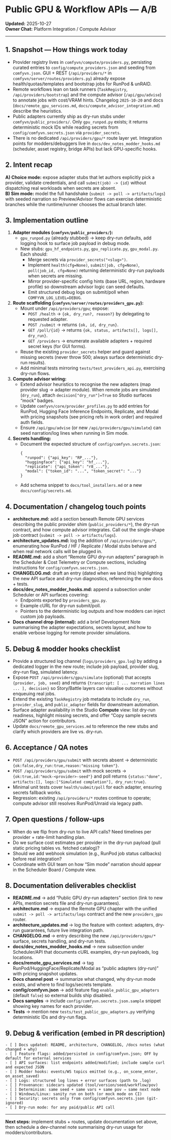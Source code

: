 # Public GPU & Workflow APIs — A/B

**Updated:** 2025-10-27  
**Owner Chat:** Platform Integration / Compute Advisor

---

## 1. Snapshot — How things work today
- Provider registry lives in `comfyvn/compute/providers.py`, persisting curated entries to `config/compute_providers.json` and seeding from `comfyvn.json`. GUI + REST (`/api/providers/*` in `comfyvn/server/routes/providers.py`) already expose health/quotas/templates and bootstrap jobs for RunPod & unRAID.
- Remote workflows lean on task runners (`TaskRegistry`, `/api/providers/bootstrap`) and the compute advisor (`/api/gpu/advise`) to annotate jobs with cost/VRAM hints. Changelog `2025-10-20` and docs (`docs/remote_gpu_services.md`, `docs/compute_advisor_integration.md`) describe the heuristics.
- Public adapters currently ship as dry-run stubs under `comfyvn/public_providers/`. Only `gpu_runpod.py` exists; it returns deterministic mock IDs while reading secrets from `config/comfyvn.secrets.json` via `provider_secrets`.
- There is no dedicated `/api/providers/gpu/*` route layer yet. Integration points for modders/debuggers live in `docs/dev_notes_modder_hooks.md` (scheduler, asset registry, bridge APIs) but lack GPU-specific hooks.

## 2. Intent recap
**A) Choice mode:** expose adapter stubs that let authors explicitly pick a provider, validate credentials, and call `submit(job) -> {id}` without dispatching real workloads when secrets are absent.  
**B) Sim mode:** model the full handshake (`submit -> poll -> artifacts/logs`) with seeded narration so Preview/Advisor flows can exercise deterministic branches while the runtime/runner chooses the actual branch later.

## 3. Implementation outline
1. **Adapter modules (`comfyvn/public_providers/`):**
   - `gpu_runpod.py` (already stubbed) → keep dry-run defaults, add logging hook to surface job payload in debug mode.
   - New stubs: `gpu_hf_endpoints.py`, `gpu_replicate.py`, `gpu_modal.py`. Each should:
     - Merge secrets via `provider_secrets("<slug>")`.
     - Implement `health(cfg=None)`, `submit(job, cfg=None)`, `poll(job_id, cfg=None)` returning deterministic dry-run payloads when secrets are missing.
     - Mirror provider-specific config hints (base URL, region, hardware profile) so downstream advisor logic can seed defaults.
     - Emit structured debug logs on submit/poll when `COMFYVN_LOG_LEVEL=DEBUG`.
2. **Route scaffolding (`comfyvn/server/routes/providers_gpu.py`):**
   - Mount under `/api/providers/gpu`; expose:
     - `POST /health` → `{ok, dry_run?, reason?}` by delegating to requested adapter.
     - `POST /submit` → returns `{ok, id, dry_run}`.
     - `GET /poll/{id}` → returns `{ok, status, artifacts[], logs[], dry_run}`.
     - `GET /providers` → enumerate available adapters + required secret keys (for GUI forms).
   - Reuse the existing `provider_secrets` helper and guard against missing secrets (never throw 500; always surface deterministic dry-run results).
   - Add minimal tests mirroring `tests/test_providers_api.py`, exercising dry-run flows.
3. **Compute advisor wiring:**
   - Extend advisor heuristics to recognise the new adapters (map provider slug → adapter module). When remote jobs are simulated (`dry_run`), attach `decision["dry_run"]=True` so Studio surfaces “mock” badges.
   - Update `comfyvn/core/provider_profiles.py` to add entries for RunPod, Hugging Face Inference Endpoints, Replicate, and Modal with pricing snapshots (see pricing refs in work order) and required auth fields.
   - Ensure `/api/gpu/advise` (or new `/api/providers/gpu/simulate`) can seed narration/log lines when running in Sim mode.
4. **Secrets handling:**
   - Document the expected structure of `config/comfyvn.secrets.json`:
     ```jsonc
     {
       "runpod": {"api_key": "RP_..."},
       "huggingface": {"api_key": "hf_..."},
       "replicate": {"api_token": "r8_..."},
       "modal": {"token_id": "...", "token_secret": "..."}
     }
     ```
   - Add schema snippet to `docs/tool_installers.md` or a new `docs/config/secrets.md`.

## 4. Documentation / changelog touch points
- **architecture.md:** add a section beneath Remote GPU services describing the public provider shim (`public_providers/*`), the dry-run contract, and how compute advisor integrates. Call out the single-shape job contract (`submit -> poll -> artifacts/logs`).
- **architecture_updates.md:** log the addition of `/api/providers/gpu/*`, enumerating how RunPod / HF / Replicate / Modal stubs behave and when real network calls will be plugged in.
- **README.md:** add a short “Remote GPU dry-run adapters” paragraph in the Scheduler & Cost Telemetry or Compute sections, including instructions for `config/comfyvn.secrets.json`.
- **CHANGELOG.md:** draft an entry (dated when we land this) highlighting the new API surface and dry-run diagnostics, referencing the new docs + tests.
- **docs/dev_notes_modder_hooks.md:** append a subsection under Scheduler or API surfaces covering:
  - Endpoints exported by `providers_gpu.py`.
  - Example cURL for dry-run submit/poll.
  - Pointers to the deterministic log outputs and how modders can inject custom job payloads.
- **Docs channel drop (internal):** add a brief Development Note summarising the adapter expectations, secrets layout, and how to enable verbose logging for remote provider simulations.

## 5. Debug & modder hooks checklist
- Provide a structured log channel (`logs/providers_gpu.log`) by adding a dedicated logger in the new route; include job payload, provider slug, dry-run flag, simulated latency.
- Expose `POST /api/providers/gpu/simulate` (optional) that accepts `{provider, job, seed}` and returns `{transcript: [ ... narration lines ... ], decision}` so Story/Battle layers can visualise outcomes without enqueuing real jobs.
- Extend the existing `TaskRegistry` job metadata to include `dry_run`, `provider_slug`, and `public_adapter` fields for downstream automation.
- Surface adapter availability in the Studio **Compute** view: list dry-run readiness, highlight missing secrets, and offer “Copy sample secrets JSON” action for contributors.
- Update `docs/remote_gpu_services.md` to reference the new stubs and clarify which providers are live vs. dry-run.

## 6. Acceptance / QA notes
- `POST /api/providers/gpu/submit` with secrets absent → deterministic `{ok:false,dry_run:true,reason:"missing token"}`.
- `POST /api/providers/gpu/submit` with mock secrets → `{ok:true,id:"mock-<provider>-seed"}` and poll returns `{status:"done", artifacts:[], logs:["Simulated completion"], dry_run:true}`.
- Minimal unit tests cover `health/submit/poll` for each adapter, ensuring secrets fallback works.
- Regression: existing `/api/providers/*` routes continue to operate; compute advisor still resolves RunPod/Unraid via legacy path.

## 7. Open questions / follow-ups
- When do we flip from dry-run to live API calls? Need timelines per provider + rate-limit handling plan.
- Do we surface cost estimates per provider in the dry-run payload (pull static pricing tables vs. fetched catalog)?
- Should we add webhook simulation (e.g., RunPod job status callbacks) before real integration?
- Coordinate with GUI team on how “Sim mode” narration should appear in the Scheduler Board / Compute view.

## 8. Documentation deliverables checklist
- **README.md** → add “Public GPU dry-run adapters” section (link to new APIs, mention secrets file and dry-run guarantees).
- **architecture.md** → expand the Remote GPU chapter with the unified `submit -> poll -> artifacts/logs` contract and the new `providers_gpu` router.
- **architecture_updates.md** → log the feature with context: adapters, dry-run guarantees, future live integration path.
- **CHANGELOG.md** → entry describing the new `/api/providers/gpu/*` surface, secrets handling, and dry-run tests.
- **docs/dev_notes_modder_hooks.md** → new subsection under Scheduler/API that documents cURL examples, dry-run payloads, log locations.
- **docs/remote_gpu_services.md** → tag RunPod/HuggingFace/Replicate/Modal as “public adapters (dry-run)” with pricing snapshot updates.
- **Docs channel post** → summarize what changed, why dry-run mode exists, and where to find logs/secrets template.
- **config/comfyvn.json** → add feature flag `enable_public_gpu_adapters` (default `false`) so external builds ship disabled.
- **Docs samples** → include `config/comfyvn.secrets.json.sample` snippet showing key names for each provider.
- **Tests** → mention new `tests/test_public_gpu_adapters.py` verifying deterministic IDs and dry-run flags.

## 9. Debug & verification (embed in PR description)
```
- [ ] Docs updated: README, architecture, CHANGELOG, /docs notes (what changed + why)
- [ ] Feature flags: added/persisted in config/comfyvn.json; OFF by default for external services
- [ ] API surfaces: list endpoints added/modified; include sample curl and expected JSON
- [ ] Modder hooks: events/WS topics emitted (e.g., on_scene_enter, on_asset_saved)
- [ ] Logs: structured log lines + error surfaces (path to .log)
- [ ] Provenance: sidecars updated (tool/version/seed/workflow/pov)
- [ ] Determinism: same seed + same vars + same pov ⇒ same next node
- [ ] Windows/Linux: sanity run on both (or mock mode on CI)
- [ ] Security: secrets only from config/comfyvn.secrets.json (git-ignored)
- [ ] Dry-run mode: for any paid/public API call
```

---

**Next steps:** implement stubs + routes, update documentation set above, then schedule a dev-channel note summarising dry-run usage for modders/contributors.
